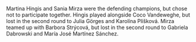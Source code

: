 Martina Hingis and Sania Mirza were the defending champions, but chose not to participate together. Hingis played alongside Coco Vandeweghe, but lost in the second round to Julia Görges and Karolína Plíšková. Mirza teamed up with Barbora Strýcová, but lost in the second round to Gabriela Dabrowski and María José Martínez Sánchez.
